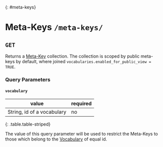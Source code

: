 {: #meta-keys}
# Meta-Keys `/meta-keys/`

## `GET`

Returns a [Meta-Key](meta-key.html) collection. The collection is scoped by public meta-keys by default, where joined `vocabularies.enabled_for_public_view = TRUE`.

### Query Parameters

#### `vocabulary`

| value                                             | required   |
| ------------                                      | ---------- |
| String, id of a vocabulary | no         |
{: .table.table-striped}

The value of this query parameter will be used to restrict the Meta-Keys to
those which belong to the [Vocabulary] of equal id.

  [Vocabulary]: vocabulary.html
